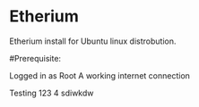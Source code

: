 # Etherium

Etherium install for Ubuntu linux distrobution.

#Prerequisite:

Logged in as Root
A working internet connection



Testing 123 4 sdiwkdw